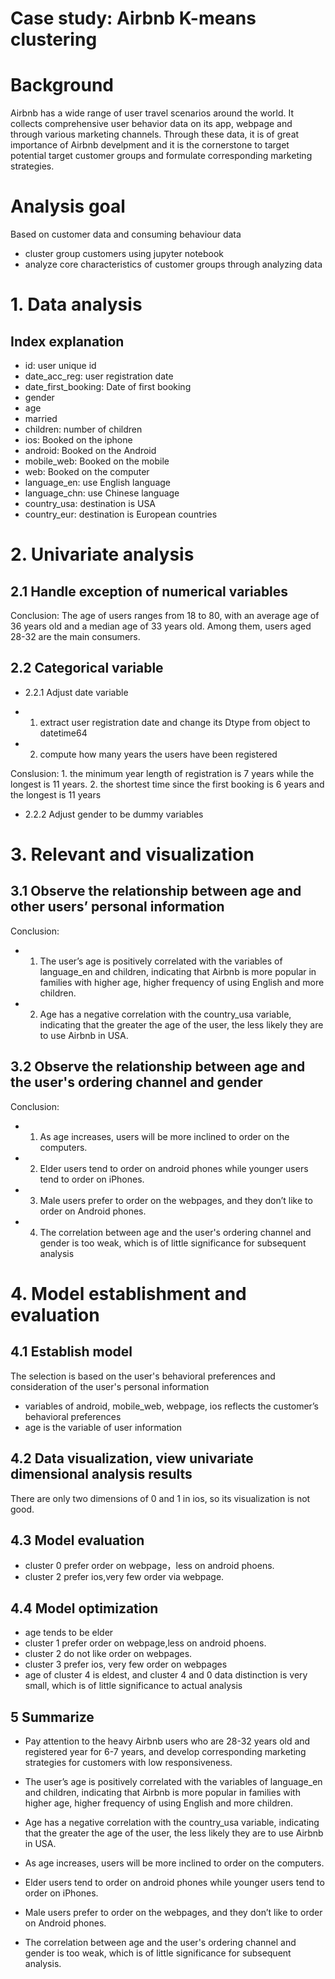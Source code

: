 # Case study: Airbnb K-means clustering 
# Background 
Airbnb has a wide range of user travel scenarios around the world. 
It collects comprehensive user behavior data on its app, webpage and through various marketing channels. 
Through these data, it is of great importance of Airbnb develpment and it is the cornerstone to target potential target customer groups and formulate corresponding marketing strategies.


# Analysis goal 

Based on customer data and consuming behaviour data
* cluster group customers using jupyter notebook
* analyze core characteristics of customer groups through analyzing data 

# 1. Data analysis 
## Index explanation 
* id: user unique id 
* date_acc_reg: user registration date
* date_first_booking: Date of first booking
* gender
* age
* married
* children: number of children 
* ios: Booked on the iphone
* android: Booked on the Android
* mobile_web: Booked on the mobile
* web: Booked on the computer
* language_en: use English language 
* language_chn: use Chinese language 
* country_usa: destination is USA
* country_eur: destination is European countries


# 2. Univariate analysis

## 2.1 Handle exception of numerical variables 
Conclusion: The age of users ranges from 18 to 80, with an average age of 36 years old and a median age of 33 years old. Among them, users aged 28-32 are the main consumers.


## 2.2 Categorical variable
* 2.2.1 Adjust date variable 
- 1. extract user registration date and change its Dtype from object to datetime64
- 2. compute how many years the users have been registered 

Conslusion: 1. the minimum year length of registration is 7 years while the longest is 11 years.
2. the shortest time since the first booking is 6 years and the longest is 11 years

* 2.2.2 Adjust gender to be dummy variables 


# 3. Relevant and visualization

## 3.1 Observe the relationship between age and other users’ personal information

Conclusion: 
 - 1. The user’s age is positively correlated with the variables of language_en and children, indicating that Airbnb is more popular in families with higher age, higher frequency of using English and more children. 

- 2.  Age has a negative correlation with the country_usa variable, indicating that the greater the age of the user, the less likely they are to use Airbnb in USA. 



## 3.2 Observe the relationship between age and the user's ordering channel and gender

Conclusion: 
- 1. As age increases, users will be more inclined to order on the computers.
- 2. Elder users tend to order on android phones while younger users tend to order on iPhones.
- 3. Male users prefer to order on the webpages, and they don’t like to order on Android phones.
- 4. The correlation between age and the user's ordering channel and gender is too weak, which is of little significance for subsequent analysis


# 4. Model establishment and evaluation
## 4.1 Establish model 

The selection is based on the user's behavioral preferences and consideration of the user's personal information
- variables of android, mobile_web, webpage, ios reflects the customer’s behavioral preferences
- age is the variable of user information 



## 4.2 Data visualization, view univariate dimensional analysis results

There are only two dimensions of 0 and 1 in ios, so its visualization is not good. 

## 4.3 Model evaluation 

- cluster 0 prefer order on webpage，less on android phoens. 
- cluster 2 prefer ios,very few order via webpage. 
## 4.4 Model optimization

- age tends to be elder 
- cluster 1 prefer order on webpage,less on android phoens.
- cluster 2 do not like order on webpages.
- cluster 3 prefer ios, very few order on webpages
- age of cluster 4 is eldest, and cluster 4 and 0 data distinction is very small, which is of little significance to actual analysis

## 5 Summarize 
- Pay attention to the heavy Airbnb users who are 28-32 years old and registered year for 6-7 years, and develop corresponding marketing strategies for customers with low responsiveness. 

- The user’s age is positively correlated with the variables of language_en and children, indicating that Airbnb is more popular in families with higher age, higher frequency of using English and more children. 

- Age has a negative correlation with the country_usa variable, indicating that the greater the age of the user, the less likely they are to use Airbnb in USA. 

- As age increases, users will be more inclined to order on the computers.
- Elder users tend to order on android phones while younger users tend to order on iPhones.
- Male users prefer to order on the webpages, and they don’t like to order on Android phones.
- The correlation between age and the user's ordering channel and gender is too weak, which is of little significance for subsequent analysis.
